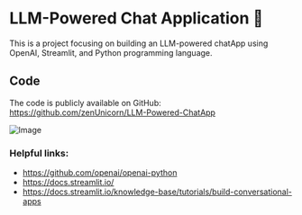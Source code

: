 # LLM-Powered Chat Application 🤖 

This is a project focusing on building an LLM-powered chatApp using OpenAI, Streamlit, and Python programming language.

## Code 
The code is publicly available on GitHub: https://github.com/zenUnicorn/LLM-Powered-ChatApp

![Image]([https://github.com/zenUnicorn/zenUnicorn/blob/main/github-giphy.gif?raw=true])

### Helpful links:
- https://github.com/openai/openai-python
- https://docs.streamlit.io/
- https://docs.streamlit.io/knowledge-base/tutorials/build-conversational-apps
